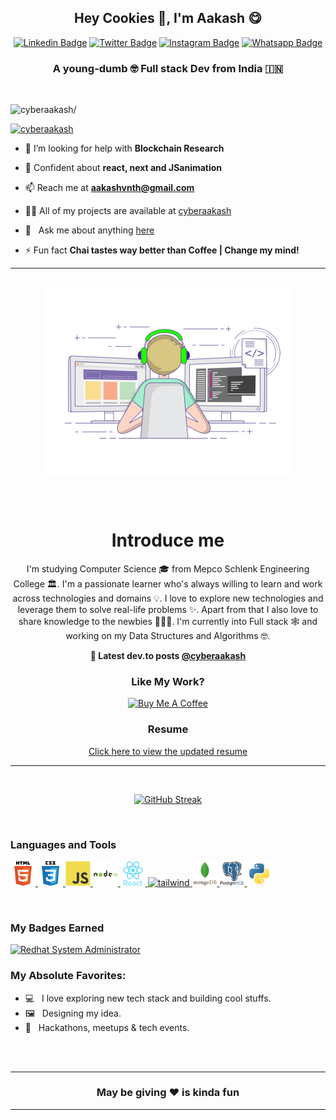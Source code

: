 <h2 align="center">Hey Cookies 👋, I'm Aakash 😋</h2>

<div align="center">

[![Linkedin Badge](https://img.shields.io/badge/-LinkedIn-0e76a8?style=flat-square&logo=Linkedin&logoColor=white)](https://www.linkedin.com/in/yogesh-selvarajan/)
[![Twitter Badge](https://img.shields.io/badge/-Twitter-00acee?style=flat-square&logo=Twitter&logoColor=white)](https://twitter.com/YogeshS66320455)
[![Instagram Badge](https://img.shields.io/badge/-Instagram-e4405f?style=flat-square&logo=Instagram&logoColor=white)](https://instagram.com/yogesh_photography24/)
[![Whatsapp Badge](https://img.shields.io/badge/WhatsApp-25D366?style=flat-square&logo=whatsapp&logoColor=white)](https://wa.me/917418975931)

</div>

<h3 align="center">A young-dumb 🤓 Full stack Dev from India 🇮🇳</h3><br />

<p align="left"> <img src=https://komarev.com/ghpvc/?username=cyberaakash alt=cyberaakash/> </p>

<p align="left"> <a href="https://twitter.com/cyberaakash" target="blank"><img src="https://img.shields.io/twitter/follow/cyberaakash?logo=twitter&style=for-the-badge" alt="cyberaakash" /></a> </p>

<!-- - 🤔 I’m looking for help with [Blockchain Research](https://github.com/rahuldkjain/github-profile-readme-generator) -->

- 🤔 I’m looking for help with **Blockchain Research**

- 💬 Confident about **react, next and JSanimation**

- 📫 Reach me at **aakashvnth@gmail.com**

- 👨‍💻 All of my projects are available at [cyberaakash](https://cyberaakash.vercel.app)

- 💬 &nbsp; Ask me about anything [here](https://github.com/yogeshcenation/yogeshselvarajan/issues/2)

- ⚡ Fun fact **Chai tastes way better than Coffee | Change my mind!**

<hr /><br />

<div align="center">

<img align="center" alt="Coding" width="400" src="https://raw.githubusercontent.com/devSouvik/devSouvik/master/gif3.gif">

<br/><br/>

</div>

<div align="center">

<h1>Introduce me</h1>

I'm studying Computer Science 🎓 from Mepco Schlenk Engineering College 🏛. I'm a passionate learner who's always willing to learn and work across technologies and domains 💡. I love to explore new technologies and leverage them to solve real-life problems ✨. Apart from that I also love to share knowledge to the newbies 👨🏻‍💻. I'm currently into Full stack 🕸️ and working on my Data Structures and Algorithms 🤓.

</div>

<div align="center">

**📕 Latest dev.to posts [@cyberaakash](https://dev.to/cyberaakash)**

### Like My Work?

<a href="https://www.buymeacoffee.com/cyberaakash" target="_blank"><img src="https://cdn.buymeacoffee.com/buttons/v2/default-yellow.png" alt="Buy Me A Coffee" height="60px" width="217px" ></a>

### Resume

[Click here to view the updated resume](https://cyberaakash.vercel.app/resume_v2.pdf)

</div>

<hr />

<div align="center">

<br />

[![GitHub Streak](https://streak-stats.demolab.com?user=CyberAakash&theme=ocean-gradient&border_radius=25&card_width=600)](https://git.io/streak-stats)

<br/>
</div>

### Languages and Tools
<div>
  <a href="https://www.w3.org/html/" target="_blank"> <img src="https://raw.githubusercontent.com/devicons/devicon/master/icons/html5/html5-original-wordmark.svg" alt="html5" width="40" height="40"/> </a>
    <a href="https://www.w3schools.com/css/" target="_blank"> <img src="https://raw.githubusercontent.com/devicons/devicon/master/icons/css3/css3-original-wordmark.svg" alt="css3" width="40" height="40"/> </a>
    <a href="https://developer.mozilla.org/en-US/docs/Web/JavaScript" target="_blank"> <img src="https://raw.githubusercontent.com/devicons/devicon/master/icons/javascript/javascript-original.svg" alt="javascript" width="40" height="40"/> </a>
      <a href="https://nodejs.org" target="_blank"> <img src="https://raw.githubusercontent.com/devicons/devicon/master/icons/nodejs/nodejs-original-wordmark.svg" alt="nodejs" width="40" height="40"/> </a>
      <a href="https://reactjs.org/" target="_blank"> <img src="https://raw.githubusercontent.com/devicons/devicon/master/icons/react/react-original-wordmark.svg" alt="react" width="40" height="40"/> </a>
    <a href="https://tailwindcss.com/" target="_blank"> <img src="https://www.vectorlogo.zone/logos/tailwindcss/tailwindcss-icon.svg" alt="tailwind" width="40" height="40"/> </a>
    <a href="https://www.mongodb.com/" target="_blank"> <img src="https://raw.githubusercontent.com/devicons/devicon/master/icons/mongodb/mongodb-original-wordmark.svg" alt="mongodb" width="40" height="40"/> </a>
    <a href="https://www.postgresql.org" target="_blank"> <img src="https://raw.githubusercontent.com/devicons/devicon/master/icons/postgresql/postgresql-original-wordmark.svg" alt="postgresql" width="40" height="40"/> </a>
    <a href="https://www.python.org" target="_blank"> <img src="https://raw.githubusercontent.com/devicons/devicon/master/icons/python/python-original.svg" alt="python" width="40" height="40"/> </a>
    </p>
</div><br />

<div>

### My Badges Earned
<!--START_SECTION:badges-->
[![Redhat System Administrator](https://images.credly.com/size/120x120/images/572de0ba-2c59-4816-a59d-b0e1687e45ee/image.png)](https://www.credly.com/badges/14b5ed7f-e85a-4dd0-a7f1-2f781327535e/linked_in?t=rskgz1 "Red Hat® Certified System Administrator (RHCSA®)")
<!--END_SECTION:badges-->

</div>


<div align="left">

### My Absolute Favorites:

- 💻 &nbsp; I love exploring new tech stack and building cool stuffs.
- 🖼️ &nbsp; Designing my idea.
- 🍕 &nbsp; Hackathons, meetups & tech events.

</div>



<br /><br />

---

<div align="center">

### May be giving ❤️ is kinda fun

</div>  

---
